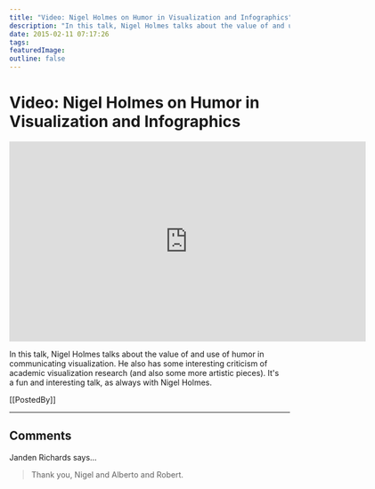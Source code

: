```yaml
---
title: "Video: Nigel Holmes on Humor in Visualization and Infographics"
description: "In this talk, Nigel Holmes talks about the value of and use of humor in communicating visualization. He also has some interesting criticism of academic visualization research (and also some more artistic pieces). It's a fun and interesting talk, as always with Nigel Holmes."
date: 2015-02-11 07:17:26
tags: 
featuredImage: 
outline: false
---
```


# Video: Nigel Holmes on Humor in Visualization and Infographics

<p align="center"><iframe src="https://player.vimeo.com/video/112847296?h=da78f17779" width="640" height="360" frameborder="0" allow="autoplay; fullscreen; picture-in-picture" allowfullscreen></iframe></p>

In this talk, Nigel Holmes talks about the value of and use of humor in communicating visualization. He also has some interesting criticism of academic visualization research (and also some more artistic pieces). It's a fun and interesting talk, as always with Nigel Holmes.

[[PostedBy]]

<aside class="comments">

---
## Comments

Janden Richards says…
>	Thank you, Nigel and Alberto and Robert.

</aside>

